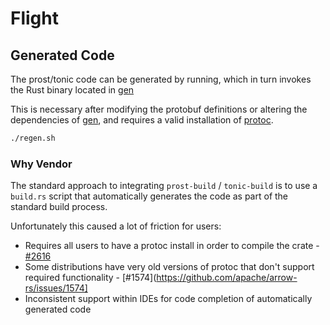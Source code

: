 <!---
  Licensed to the Apache Software Foundation (ASF) under one
  or more contributor license agreements.  See the NOTICE file
  distributed with this work for additional information
  regarding copyright ownership.  The ASF licenses this file
  to you under the Apache License, Version 2.0 (the
  "License"); you may not use this file except in compliance
  with the License.  You may obtain a copy of the License at

    http://www.apache.org/licenses/LICENSE-2.0

  Unless required by applicable law or agreed to in writing,
  software distributed under the License is distributed on an
  "AS IS" BASIS, WITHOUT WARRANTIES OR CONDITIONS OF ANY
  KIND, either express or implied.  See the License for the
  specific language governing permissions and limitations
  under the License.
-->

# Flight

## Generated Code

The prost/tonic code can be generated by running, which in turn invokes the Rust binary located in [gen](./gen)

This is necessary after modifying the protobuf definitions or altering the dependencies of [gen](./gen), and requires a
valid installation of [protoc](https://github.com/protocolbuffers/protobuf#protocol-compiler-installation).

```bash
./regen.sh
```

### Why Vendor

The standard approach to integrating `prost-build` / `tonic-build` is to use a `build.rs` script that automatically generates the code as part of the standard build process. 

Unfortunately this caused a lot of friction for users:

* Requires all users to have a protoc install in order to compile the crate - [#2616](https://github.com/apache/arrow-rs/issues/2616)
* Some distributions have very old versions of protoc that don't support required functionality - [#1574](https://github.com/apache/arrow-rs/issues/1574]
* Inconsistent support within IDEs for code completion of automatically generated code
